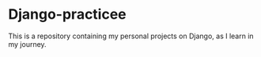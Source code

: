 # Django-practicee
This is a repository containing my personal projects on Django, as I learn in my journey. 

